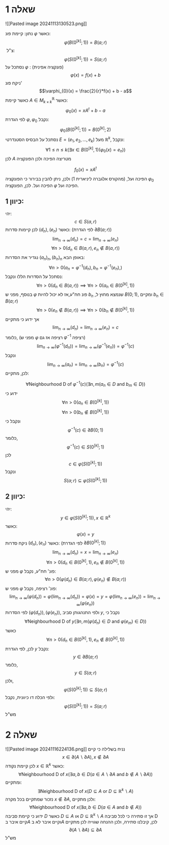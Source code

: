 # שאלה 1 
![[Pasted image 20241113130523.png]]

 נתון:
 קיימת פונ $\varphi$ כאשר:
 $$\varphi(B(0^{[k]};1)) = B(a;r)$$
 צ"ל:
 $$\varphi(S(0^{[k]};1)) = S(a;r)$$
נסתכל על $\varphi$ : (פונקציה אפינית)
$$\varphi(x) = f(x) + b$$
ניקח פונ' 
$$\varphi_{0}(x) = \frac{2}{r}*f(x) + b - a$$
כאשר קיימת $A\in M^{\mathbb{R}}_{k\times k}$ כאשר:
$$\varphi_{0}(x) = xA^t+b-a$$
לפי הגדרת $\varphi, \varphi_{0}$ נקבל:
$$\varphi_{0}(B(0^{[k]};1)) = B(0^{[k]};2)$$
נסתכל על הבסיס הסטנדרטי $E=(e_{1},e_{2},\dots,e_{k})$ מעל $\mathbb{R}^{k}$, ונקבל:
$$\forall 1\leq n\leq k(\exists x \in B(0^{[k]},1)(\varphi_{0}(x)=e_{n}))$$
לכן $A$ מטריצה הפיכה ולכן הפונקציה

$$f_{0}(x) = xA^t$$
הפיכה ועל, (מהקורס אלגברה ליניארית 1) 
ולכן, ניתן להבין בבירור כי הפונקציה $\varphi_{0}$ הפיכה ועל.
לכן, הפונקציה $\varphi$ הפיכה ועל.
## כיוון 1:
יהי:
$$ c \in S(a,r)$$
לכן קיימות סדרות $(d_{n}),(e_{n})$  כאשר: (לפי הגדרת $\partial B(a;r)$)
$$ \lim_{ n \to \infty } {(d_{n})} = c = \lim_{ n \to \infty } {(e_{n})} $$
$$ \forall n>0 (d_{n} \in B(a,r),e_{n} \notin B(a,r)) $$
נגדיר את הסדרות $(a_{n})_{n},(b_{n})_{n}$ באופן הבא:
$$\forall n>0(a_{n}=\varphi^{-1}(d_{n}),b_{n}=\varphi^{-1}(e_{n}),)$$
נסתכל על הסדרות הללו ונקבל: 
$$\forall n>0(d_{n} \in B(a,r)) \implies \forall n>0(a_{n} \in B(0^{[k]},1))$$
בנוסף, מפני ש $\varphi$ פונ חח"ע,אז לא יכול להיות $b_n$ ,שנמצא מחוץ ל $B(0;1)$, ומקיים $b_n \in B(a;r)$
$$\forall n>0(e_{n} \notin B(a,r)) \implies \forall n>0(b_{n} \notin B(0^{[k]},1))$$
אך ידוע כי מתקיים
$$\lim_{ n \to \infty }(d_{n})=\lim_{ n \to \infty } (e_{n})=c $$
כלומר, (מפני ש $\varphi$ רציפה אז גם $\varphi^{-1}$ רציפה)
$$\lim_{ n \to \infty }(\varphi^{-1}(d_{n})) = \lim_{ n \to \infty }(\varphi^{-1}(e_{n})) = \varphi^{-1}(c)$$
ונקבל
$$\lim_{ n \to \infty } (a_{n}) = \lim_{ n \to \infty }(b_{n}) = \varphi^{-1}(c) $$
לכן, מתקיים:

$$\forall \text{Neighbourhood D of }\varphi^{-1}(c)(\exists n,m(a_{n} \in D\ \text{and}\ b_{m} \in D)) $$
ידוע כי
$$\forall n>0(a_{n} \in B(0^{[k]},1))$$
$$\forall n>0(b_{n} \notin B(0^{[k]},1))$$
ונקבל כי 
$$\varphi^{-1}(c) \in \partial B(0;1)$$
כלומר, 
$$\varphi^{-1}(c) \in S(0^{[k]};1)$$
לכן
$$c \in \varphi(S(0^{[k]};1))$$
ונקבל 
$$S(a;r) \subseteq \varphi(S(0^{[k]};1)) $$
## כיוון 2:
יהי:
$$y \in \varphi(S(0^{[k]};1)),x \in \mathbb{R}^{k}$$
כאשר:
$$\varphi(x) = y$$
ניקח סדרות $(d_{n}),(e_{n})$  כאשר: (לפי הגדרת $\partial B(0^{[k]};1)$)
$$ \lim_{ n \to \infty } {(d_{n})} = x = \lim_{ n \to \infty } {(e_{n})} $$
$$ \forall n>0 (d_{n} \in B(0^{[k]},1),e_{n} \notin B(0^{[k]},1)) $$
מפני ש $\varphi$ פונ' חח"ע, נקבל:
$$\forall n>0(\varphi(d_n) \in B(a;r),\varphi(e_n) \notin B(a;r))$$
מפני ש $\varphi$ פונ' רציפה, נקבל:
$$\lim_{n \rightarrow \infty}(\varphi(d_n)) = \varphi(\lim_{n \rightarrow \infty}(d_n)) = \varphi(x) = y =\varphi(\lim_{n \rightarrow \infty}(e_n))= \lim_{n \rightarrow \infty}(\varphi(e_n))$$
לפי הסדרות $(\varphi(d_n)),(\varphi(e_n))$, ולפי התנהגותן סביב $y$, נקבל כי 
$$\forall \text{Neighbourhood D of }y(\exists n,m(\varphi(d_n) \in D\ \text{and}\ \varphi(e_{m}) \in D)) $$
כאשר
$$ \forall n>0 (d_{n} \in B(0^{[k]},1),e_{n} \notin B(0^{[k]},1)) $$
לכן, לפי הגדרת $y$ נקבל:
$$y \in \partial B(a;r)$$
כלומר,
$$y \in S(a;r)$$
ולכן,
$$\varphi(S(0^{[k]};1)) \subseteq S(a;r)  $$
ולפי הכלה דו כיוונית, נקבל:
$$\varphi(S(0^{[k]};1)) = S(a;r)  $$
מש"ל
# שאלה 2
![[Pasted image 20241116224136.png]]
נניח בשלילה כי קיים
$$x \in \partial(A\backslash \partial A), x \notin \partial A $$
לכן קיימת נקודה $x \in \mathbb{R}^k$ כאשר:
$$\forall \text{Neighbourhood D of }x(\exists a,b \in D(a \in A \backslash \partial A \text{ and } b \notin A \backslash \partial A))$$
ומתקיים:
$$\exists \text{Neighbourhood D of }x(D \subseteq A \text{ or } D \subseteq \mathbb{R}^k\backslash A)$$
נזכור שמתקיים בכל מקרה $x \notin \partial A$, ולכן מתקיים:
$$\forall \text{Neighbourhood D of }x(\exists a,b \in D(a \in A  \text{ and } b \notin A))$$
ידוע כי קיימת סביבה $D$ כאשר $D \subseteq A$ או $D \subseteq \mathbb{R}^k \backslash A$
אך זו סתירה כי לכל סביבה D קיים איבר ב$A$ וקיים איבר לא ב$A$
לכן, קיבלנו סתירה, ולכן ההנחה שגוייה
לכן מתקיים
$$\partial(A \backslash \partial A) \subseteq \partial A$$
מש"ל